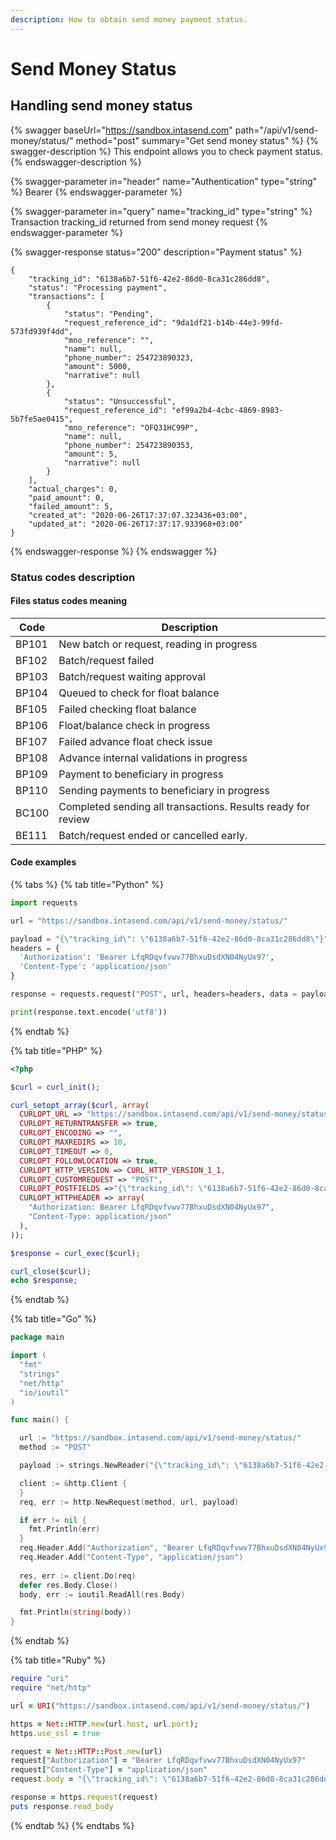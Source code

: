 ```yaml
---
description: How to obtain send money payment status.
---
```


# Send Money Status

## Handling send money status

{% swagger baseUrl="https://sandbox.intasend.com" path="/api/v1/send-money/status/" method="post" summary="Get send money status" %}
{% swagger-description %}
This endpoint allows you to check payment status.
{% endswagger-description %}

{% swagger-parameter in="header" name="Authentication" type="string" %}
Bearer <TOKEN>
{% endswagger-parameter %}

{% swagger-parameter in="query" name="tracking_id" type="string" %}
Transaction tracking_id returned from send money request
{% endswagger-parameter %}

{% swagger-response status="200" description="Payment status" %}
```
{
    "tracking_id": "6138a6b7-51f6-42e2-86d0-8ca31c286dd8",
    "status": "Processing payment",
    "transactions": [
        {
            "status": "Pending",
            "request_reference_id": "9da1df21-b14b-44e3-99fd-573fd939f4dd",
            "mno_reference": "",
            "name": null,
            "phone_number": 254723890323,
            "amount": 5000,
            "narrative": null
        },
        {
            "status": "Unsuccessful",
            "request_reference_id": "ef99a2b4-4cbc-4869-8983-5b7fe5ae0415",
            "mno_reference": "OFQ31HC99P",
            "name": null,
            "phone_number": 254723890353,
            "amount": 5,
            "narrative": null
        }
    ],
    "actual_charges": 0,
    "paid_amount": 0,
    "failed_amount": 5,
    "created_at": "2020-06-26T17:37:07.323436+03:00",
    "updated_at": "2020-06-26T17:37:17.933968+03:00"
}
```
{% endswagger-response %}
{% endswagger %}

### Status codes description

#### Files status codes meaning

| Code  | Description                                                  |
| ----- | ------------------------------------------------------------ |
| BP101 | New batch or request, reading in progress                    |
| BF102 | Batch/request failed                                         |
| BP103 | Batch/request waiting approval                               |
| BP104 | Queued to check for float balance                            |
| BF105 | Failed checking float balance                                |
| BP106 | Float/balance check in progress                              |
| BF107 | Failed advance float check issue                             |
| BP108 | Advance internal validations in progress                     |
| BP109 | Payment to beneficiary in progress                           |
| BP110 | Sending payments to beneficiary in progress                  |
| BC100 | Completed sending all transactions. Results ready for review |
| BE111 | Batch/request ended or cancelled early.                      |

#### Code examples

{% tabs %}
{% tab title="Python" %}
```python
import requests

url = "https://sandbox.intasend.com/api/v1/send-money/status/"

payload = "{\"tracking_id\": \"6138a6b7-51f6-42e2-86d0-8ca31c286dd8\"}"
headers = {
  'Authorization': 'Bearer LfqRDqvfvwv77BhxuDsdXN04NyUx97',
  'Content-Type': 'application/json'
}

response = requests.request("POST", url, headers=headers, data = payload)

print(response.text.encode('utf8'))

```
{% endtab %}

{% tab title="PHP" %}
```php
<?php

$curl = curl_init();

curl_setopt_array($curl, array(
  CURLOPT_URL => "https://sandbox.intasend.com/api/v1/send-money/status/",
  CURLOPT_RETURNTRANSFER => true,
  CURLOPT_ENCODING => "",
  CURLOPT_MAXREDIRS => 10,
  CURLOPT_TIMEOUT => 0,
  CURLOPT_FOLLOWLOCATION => true,
  CURLOPT_HTTP_VERSION => CURL_HTTP_VERSION_1_1,
  CURLOPT_CUSTOMREQUEST => "POST",
  CURLOPT_POSTFIELDS =>"{\"tracking_id\": \"6138a6b7-51f6-42e2-86d0-8ca31c286dd8\"}",
  CURLOPT_HTTPHEADER => array(
    "Authorization: Bearer LfqRDqvfvwv77BhxuDsdXN04NyUx97",
    "Content-Type: application/json"
  ),
));

$response = curl_exec($curl);

curl_close($curl);
echo $response;

```
{% endtab %}

{% tab title="Go" %}
```go
package main

import (
  "fmt"
  "strings"
  "net/http"
  "io/ioutil"
)

func main() {

  url := "https://sandbox.intasend.com/api/v1/send-money/status/"
  method := "POST"

  payload := strings.NewReader("{\"tracking_id\": \"6138a6b7-51f6-42e2-86d0-8ca31c286dd8\"}")

  client := &http.Client {
  }
  req, err := http.NewRequest(method, url, payload)

  if err != nil {
    fmt.Println(err)
  }
  req.Header.Add("Authorization", "Bearer LfqRDqvfvwv77BhxuDsdXN04NyUx97")
  req.Header.Add("Content-Type", "application/json")
  
  res, err := client.Do(req)
  defer res.Body.Close()
  body, err := ioutil.ReadAll(res.Body)

  fmt.Println(string(body))
}
```
{% endtab %}

{% tab title="Ruby" %}
```ruby
require "uri"
require "net/http"

url = URI("https://sandbox.intasend.com/api/v1/send-money/status/")

https = Net::HTTP.new(url.host, url.port);
https.use_ssl = true

request = Net::HTTP::Post.new(url)
request["Authorization"] = "Bearer LfqRDqvfvwv77BhxuDsdXN04NyUx97"
request["Content-Type"] = "application/json"
request.body = "{\"tracking_id\": \"6138a6b7-51f6-42e2-86d0-8ca31c286dd8\"}"

response = https.request(request)
puts response.read_body

```
{% endtab %}
{% endtabs %}

